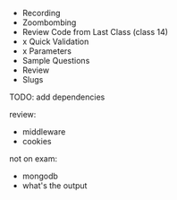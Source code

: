 * Recording
* Zoombombing
* Review Code from Last Class (class 14)
* x Quick Validation
* x Parameters
* Sample Questions
* Review
* Slugs

TODO: add dependencies

review:

* middleware
* cookies

not on exam:

* mongodb
* what's the output
